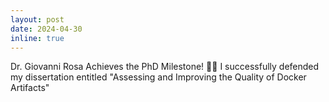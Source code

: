 ```yaml
---
layout: post
date: 2024-04-30
inline: true
---
```


Dr. Giovanni Rosa Achieves the PhD Milestone! :tada::tada: I successfully defended my dissertation entitled "Assessing and Improving the Quality of Docker Artifacts"

